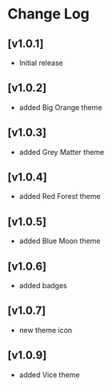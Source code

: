 # Change Log

## [v1.0.1]

- Initial release

## [v1.0.2]

- added Big Orange theme

## [v1.0.3]

- added Grey Matter theme

## [v1.0.4]

- added Red Forest theme

## [v1.0.5]

- added Blue Moon theme

## [v1.0.6]

- added badges

## [v1.0.7]

- new theme icon

## [v1.0.9]

- added Vice theme

